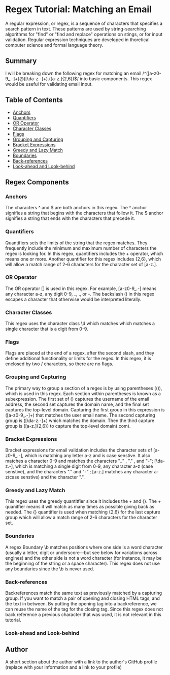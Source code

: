 # Regex Tutorial: Matching an Email

A regular expression, or regex, is a sequence of characters that specifies a search pattern in text. These patterns are used by string-searching algorithms for "find" or "find and replace" operations on stings, or for input validation. Regular expression techniques are developed in thoretical computer science and formal language theory.

## Summary

I will be breaking down the following regex for matching an email
/^([a-z0-9_\.-]+)@([\da-z\.-]+)\.([a-z\.]{2,6})$/ into basic components. This regex would be useful for validating email input.

## Table of Contents

- [Anchors](#anchors)
- [Quantifiers](#quantifiers)
- [OR Operator](#or-operator)
- [Character Classes](#character-classes)
- [Flags](#flags)
- [Grouping and Capturing](#grouping-and-capturing)
- [Bracket Expressions](#bracket-expressions)
- [Greedy and Lazy Match](#greedy-and-lazy-match)
- [Boundaries](#boundaries)
- [Back-references](#back-references)
- [Look-ahead and Look-behind](#look-ahead-and-look-behind)

## Regex Components

### Anchors

The characters ^ and $ are both anchors in this regex. The ^ anchor signifies a string that begins with the characters that follow it. The $ anchor signifies a string that ends with the characters that precede it.

### Quantifiers

Quantifiers sets the limits of the string that the regex matches. They frequently include the minimum and maximum number of characters the regex is looking for. In this regex, quantifiers includes the + operator, which means one or more. Another quantifier for this regex includes {2,6}, which will allow a match range of 2-6 characters for the character set of [a-z\.].


### OR Operator

The OR operator [] is used in this regex. For example, [a-z0-9_\.-] means any character a-z, any digit 0-9, _, ., or -. The backslash (\) in this regex escapes a character that otherwise would be interpreted literally.

### Character Classes

This regex uses the character class \d which matches which matches a single character that is a digit from 0-9. 

### Flags

Flags are placed at the end of a regex, after the second slash, and they define additional functionality or limits for the regex. In this regex, it is enclosed by two / characters, so there are no flags.

### Grouping and Capturing

The primary way to group a section of a regex is by using parentheses (()), which is used in this regex. Each section within parentheses is known as a subexpression. The first set of () captures the username of the email address, the second set captures the domain name, and the final set captures the top-level domain. Capturing the first group in this expression is ([a-z0-9_\.-]+) that matches the user email name. The second capturing group is ([\da-z\.-]+) which matches the domain. Then the third capture group is ([a-z\.]{2,6}) to capture the top-level domain(.com).

### Bracket Expressions

Bracket expressions for email validation includes the character sets of [a-z0-9_\.-], which is matching any letter a-z and is case senstive. It also matches a character 0-9 and matches the characters "_" , "." , and "-"; [\da-z\.-], which is matching a single digit from 0-9, any character a-z (case senstive), and the characters "." and "-".; [a-z\.] matches any character a-z(case senstive) and the character ".".

### Greedy and Lazy Match

This regex uses the greedy quantitfier since it includes the + and {}. The + quanitfier means it will match as many times as possible giving back as needed. The {} quantifier is used when matching {2,6} for the last capture group which will allow a match range of 2-6 characters for the character set.

### Boundaries

A regex Boundary \b matches positions where one side is a word character (usually a letter, digit or underscore—but see below for variations across engines) and the other side is not a word character (for instance, it may be the beginning of the string or a space character). This regex does not use any boundaries since the \b is never used.

### Back-references

Backreferences match the same text as previously matched by a capturing group. If you want to match a pair of opening and closing HTML tags, and the text in between. By putting the opening tag into a backreference, we can reuse the name of the tag for the closing tag. Since this regex does not back reference a previous character that was used, it is not relevant in this tutorial.

### Look-ahead and Look-behind

## Author

A short section about the author with a link to the author's GitHub profile (replace with your information and a link to your profile)